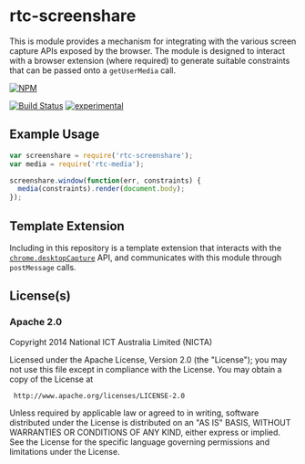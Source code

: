 # rtc-screenshare

This is module provides a mechanism for integrating with the various
screen capture APIs exposed by the browser.  The module is designed to
interact with a browser extension (where required) to generate
suitable constraints that can be passed onto a `getUserMedia` call.


[![NPM](https://nodei.co/npm/rtc-screenshare.png)](https://nodei.co/npm/rtc-screenshare/)

[![Build Status](https://img.shields.io/travis/rtc-io/rtc-screenshare.svg?branch=master)](https://travis-ci.org/rtc-io/rtc-screenshare) [![experimental](https://img.shields.io/badge/stability-experimental-red.svg)](https://github.com/dominictarr/stability#experimental) 

## Example Usage

```js
var screenshare = require('rtc-screenshare');
var media = require('rtc-media');

screenshare.window(function(err, constraints) {
  media(constraints).render(document.body);
});

```

## Template Extension

Including in this repository is a template extension that interacts with the
[`chrome.desktopCapture`](https://developer.chrome.com/extensions/desktopCapture)
API, and communicates with this module through `postMessage` calls.

## License(s)

### Apache 2.0

Copyright 2014 National ICT Australia Limited (NICTA)

   Licensed under the Apache License, Version 2.0 (the "License");
   you may not use this file except in compliance with the License.
   You may obtain a copy of the License at

     http://www.apache.org/licenses/LICENSE-2.0

   Unless required by applicable law or agreed to in writing, software
   distributed under the License is distributed on an "AS IS" BASIS,
   WITHOUT WARRANTIES OR CONDITIONS OF ANY KIND, either express or implied.
   See the License for the specific language governing permissions and
   limitations under the License.
